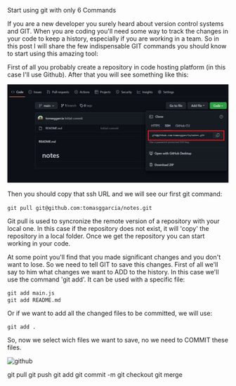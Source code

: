 Start using git with only 6 Commands

If you are a new developer you surely heard about version control systems and GIT.
When you are coding you'll need some way to track the changes in your code to keep a history, especially if you are working in a team.
So in this post I will share the few indispensable GIT commands you should know to start using this amazing tool:

First of all you probably create a repository in code hosting platform (in this case I'll use Github).
After that you will see something like this:

![github](./assets/clone.jpg)

Then you should copy that ssh URL and we will see our first git command:

```git pull git@github.com:tomasggarcia/notes.git```

Git pull is used to syncronize the remote version of a repository with your local one. In this case if the repository does not exist, it will 'copy' the repository in a local folder.
Once we get the repository you can start working in your code. 

At some point you'll find that you made significant changes and you don't want to lose. 
So we need to tell GIT to save this changes. First of all we'll say to him what changes we want to ADD to the history.
In this case we'll use the command 'git add'. It can be used with a specific file:

```
git add main.js
git add README.md
```

Or if we want to add all the changed files to be committed, we will use:

```
git add .
```

So, now we select wich files we want to save, no we need to COMMIT these files.


![github](./assets/git.jpg)


git pull
git push
git add
git commit -m
git checkout
git merge
